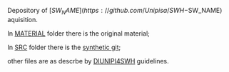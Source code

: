 Depository of [$SW_NAME](https://github.com/Unipisa/SWH-$SW_NAME) aquisition.

In [MATERIAL](./MATERIAL) folder there is the original material;

In [SRC](<./SRC>) folder there is the [synthetic git](https://github.com/Unipisa/DIUNIPI-SWH-SSGC);

other files are as descrbe by [DIUNIPI4SWH](https://github.com/Unipisa/DIUNIPI4SWH) guidelines.
